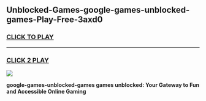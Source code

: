 
## Unblocked-Games-google-games-unblocked-games-Play-Free-3axd0
<h3>
<a href="https://premium76.site?title=google-games-unblocked-games&ref=09A">CLICK TO PLAY</a></h3>
<hr>

<h3>
<a href="https://premium76.site?title=google-games-unblocked-games&ref=09A">CLICK 2 PLAY</a>
  
</h3>

<a href="https://premium76.site?title=google-games-unblocked-games&ref=09A"><img src="https://clearcache.store/games.png"></a>


**google-games-unblocked-games games unblocked: Your Gateway to Fun and Accessible Online Gaming**
